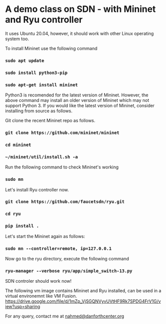 # A demo class on SDN - with Mininet and Ryu controller

It uses Ubuntu 20.04, however, it should work with other Linux operating system too. 

To install Mininet use the following command
### `sudo apt update`
### `sudo install python3-pip`
### `sudo apt-get install mininet`

Python3 is recomended for the latest version of Mininet.  However, the above command may install an older version of Mininet which may not support Python 3. If you would like the latest version of Mininet, consider installing from source as follows. 

Git clone the recent Mininet repo as follows.

### `git clone https://github.com/mininet/mininet`
### `cd mininet`
### `~/mininet/util/install.sh -a`

Run the following command to check Mininet's working

### `sudo mn`

Let's install Ryu controller now.

### `git clone https://github.com/faucetsdn/ryu.git`
### `cd ryu`
### `pip install .`

Let's start the Mininet again as follows:

### `sudo mn --controller=remote, ip=127.0.0.1`

Now go to the ryu directory, execute the following command

### `ryu-manager --verbose ryu/app/simple_switch-13.py`

SDN controler should work now!

The following vm image contains Mininet and Ryu installed, can be used in a virtual environemnt like VM Fusion.
https://drive.google.com/file/d/1mZp_VjSGQNVyvUVtHF9Rk7SPDG4FrV1G/view?usp=sharing

For any query, contact me at nahmed@danforthcenter.org
